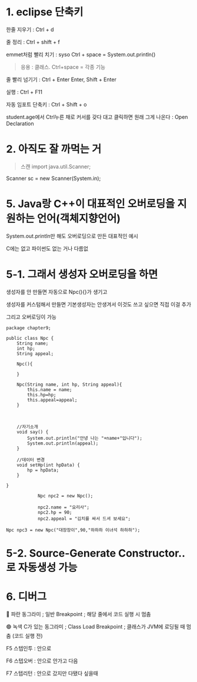 # 1. eclipse 단축키
한줄 지우기 : Ctrl + d

줄 정리 : Ctrl + shift + f

emmet처럼 빨리 치기 : syso Ctrl + space = System.out.println()

>응용 : 클래스. Ctrl+space = 각종 기능

줄 빨리 넘기기 : Ctrl + Enter Enter, Shift + Enter

실행 : Ctrl + F11

자동 임포트 단축키 : Ctrl + Shift + o

student.age에서 Ctrl누른 채로 커서를 갖다 대고 클릭하면 원래 그게 나온다 : Open Declaration

# 2. 아직도 잘 까먹는 거
>스캔
import java.util.Scanner;
>
Scanner sc = new Scanner(System.in);

# 5. Java랑 C++이 대표적인 오버로딩을 지원하는 언어(객체지향언어)
System.out.println만 해도 오버로딩으로 만든 대표적인 예시

C에는 없고 파이썬도 없는 거나 다름없

# 5-1. 그래서 생성자 오버로딩을 하면
생성자를 안 만들면 자동으로 Npc(){}가 생기고

생성자를 커스텀해서 만들면 기본생성자는 안생겨서 이것도 쓰고 싶으면 직접 이걸 추가

그리고 오버로딩이 가능
```
package chapter9;

public class Npc {
	String name;
	int hp;
	String appeal;
	
	Npc(){
		
	}
	
	Npc(String name, int hp, String appeal){
		this.name = name;
		this.hp=hp;
		this.appeal=appeal;
	}
	
	
	
	//자기소개
	void say() {
		System.out.println("안녕 나는 "+name+"입니다");
		System.out.println(appeal);
	}
	
	//데이터 변경
	void setHp(int hpData) {
		hp = hpData;
	}
	
}
```


```
			Npc npc2 = new Npc();
			
			npc2.name = "요리사";
			npc2.hp = 90;
			npc2.appeal = "김치를 싸서 드셔 보세요";
```
```
Npc npc3 = new Npc("대장장이",90,"하하하 이녀석 하하하");
```

# 5-2. Source-Generate Constructor..로 자동생성 가능


# 6. 디버그

🔵 파란 동그라미 ; 일반 Breakpoint ;	해당 줄에서 코드 실행 시 멈춤

🟢 녹색 C가 있는 동그라미 ;	Class Load Breakpoint ;	클래스가 JVM에 로딩될 때 멈춤 (코드 실행 전)

F5 스텝인투 : 안으로

F6 스텝오버 : 안으로 안가고 다음

F7 스텝리턴 : 안으로 갔지만 다됐다 싶을때
